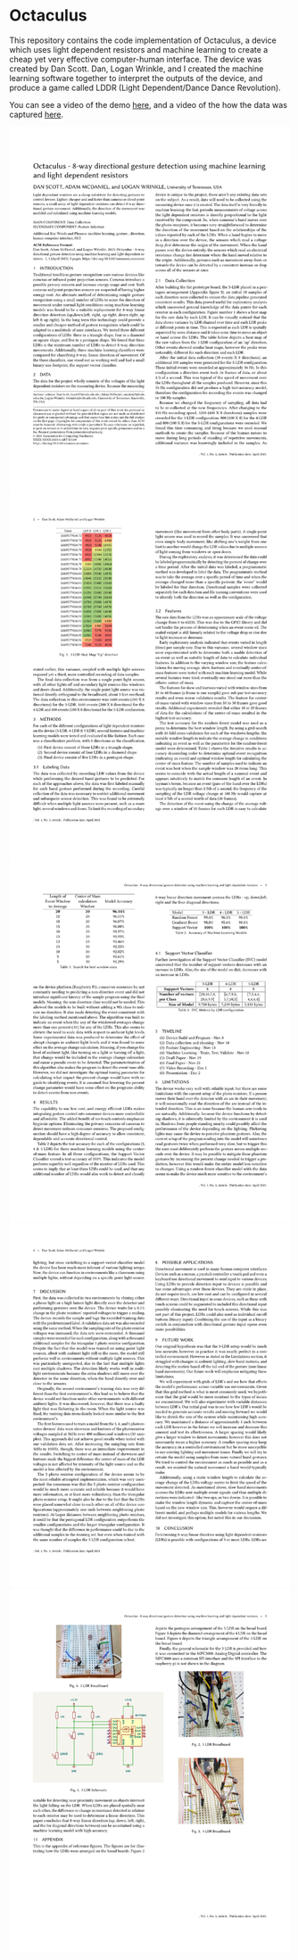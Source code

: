 # Octaculus

This repository contains the code implementation of Octaculus, a device which uses light dependent resistors and machine learning to create a cheap yet very effective computer-human interface. The device was created by Dan Scott. Dan, Logan Wrinkle, and I created the machine learning software together to interpret the outputs of the device, and produce a game called LDDR (Light Dependent/Dance Dance Revolution).

You can see a video of the demo [here](./video/Octaculus%20Demo.mp4), and a video of the how the data was captured [here](./video/Octaculus%20Data%20Capture.mp4).

![Page1](./docs/page1.png)
![Page2](./docs/page2.png)
![Page3](./docs/page3.png)
![Page4](./docs/page4.png)
![Page5](./docs/page5.png)